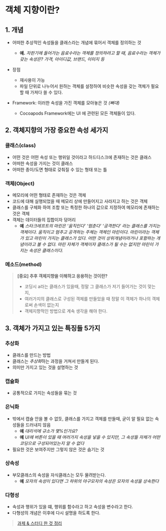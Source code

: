 # 객체 지향이란?

## 1. 개념

- 어떠한 추상적인 속성들을 클래스라는 개념에 묶어서 객체를 정의하는 것
	- **예.** *자판기에 들어가는 음료수라는 객체를 정의하려고 할 때, 음료수라는 객체가 갖는 속성은? 가격, 아이디값, 브랜드, 이미지 등*

- 장점 
	- 재사용이 가능
	- 파일 단위로 나누어서 원하는 객체를 설정하여 비슷한 속성을 갖는 객체가 필요할 때 가져다 쓸 수 있다.

- Framework: 이러한 속성을 가진 객체를 모아놓은 것 *(뼈대)*
	- Cocoapods Framework에는 UI 에 관련된 모든 객체들이 있다.


## 2. 객체지향의 가장 중요한 속성 세가지
### 클래스(class)
-  어떤 것은 어떤 속성 또는 행위일 것이라고 하드디스크에 존재하는 것은 클래스
-  	어떠한 속성을 가지는 것이 클래스
-  어떠한 종이/도면 형태로 갖춰질 수 있는 형태 또는 틀


### 객체(Object)

- 메모리에 어떤 형태로 존재하는 것은 객체
-  코드에 대해 실행되었을 때 메모리 상에 만들어지고 사라지고 하는 것은 객체
-  클래스를 구체화 하여 조합 또는 특정한 하나의 값으로 지정하여 메모리에 존재하는 것은 객체
-  객체는 데이터들의 집합이자 덩어리
	- **예** *스타크레프트의 마린은 ‘움직인다’ ‘멈춘다’ ‘공격한다’ 라는 클래스를 가지는 객체이다. 움직이고 멈추고 공격하는 주체는 객체인 마린이다. 마린이라는 객체가 있고 마린이 가지는 클래스가 있다. 어떤 것이 상위개념이라거나 포함하는 개념이라고 볼 수 없다. 마린 자체가 객체이자 클래스가 될 수는 없지만 마린이 가지는 속성은 클래스이다.*

### 메소드(method)

> **[중요] 추후 객체지향을 이해하고 응용하는 것이란?** 
> 
> - 코딩시 a라는 클래스가 있을때, 정말 그 클래스가 저기 들어가는 것이 맞는지, 
> - 여러가지의 클래스로 구성된 객체를 만들었을 때 정말 이 객체가 하나의 객체로써 손색이 없는지 
> - 객체지향적인 방법으로 계속 생각을 해야 한다. 
	

## 3. 객체가 가지고 있는 특징들 5가지

### 추상화
- 클래스를 만드는 방법
- 클래스는 *추상화*하는 과정을 거쳐서 만들게 된다. 
- 의미만 가지고 있는 것을 설명하는 것

### 캡슐화
- 공통적으로 가지는 속성들을 묶는 것

### 은닉화
- 밖에서 캡슐 안을 볼 수 없듯, 클래스를 가지고 객체를 만들때, 굳이 알 필요 없는 속성들을 드러내지 않음
	- **예** *대리석에 규소가 몇%인가요?* 
	- **예** *UI에 버튼이 있을 때 여러가지 속성을 넣을 수 있지만, 그 속성들 자체가 어떤 코딩으로 구성되어있는지 알 수 없다* 
- 필요한 것은 보여주지만 그렇지 않은 것은 숨기는 것

### 상속성
- 부모클래스의 속성을 자식클래스는 모두 물려받는다.
	- **예** *모자의 속성이 있다면 그 하위의 야구모자의 속성은 모자의 속성을 상속한다*
	
### 다형성
- 속성과 행위가 있을 떄, 행위를 함수라고 하고 속성을 변수라고 한다. 
- 다형성의 개념은 이후에 다시 설명을 하도록 한다.

> [과제 & 스터디 한 것 정리](https://github.com/fimuxd/iOS_Campus/blob/master/A_LectureSummary/170510/ObjectOrientedProgramming/객체지향형%20프로그래밍_170510/Task_170510)